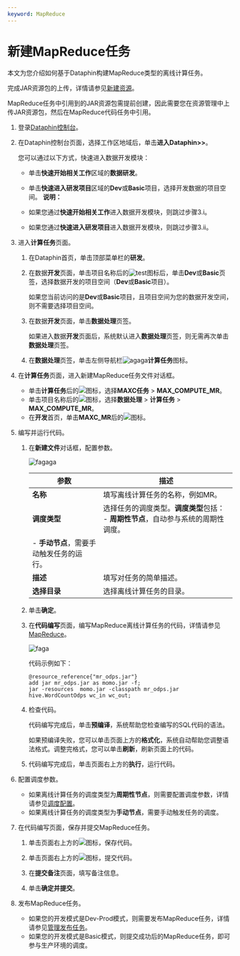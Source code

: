```yaml
---
keyword: MapReduce
---
```


# 新建MapReduce任务

本文为您介绍如何基于Dataphin构建MapReduce类型的离线计算任务。

完成JAR资源包的上传，详情请参见[新建资源](/cn.zh-CN/数据开发/数据处理/新建资源.md)。

MapReduce任务中引用到的JAR资源包需提前创建，因此需要您在资源管理中上传JAR资源包，然后在MapReduce代码任务中引用。

1.  登录[Dataphin控制台](https://dataphin.console.aliyun.com/workingArea)。

2.  在Dataphin控制台页面，选择工作区地域后，单击**进入Dataphin\>\>**。

    您可以通过以下方式，快速进入数据开发模块：

    -   单击**快速开始相关工作**区域的**数据研发**。
    -   单击**快速进入研发项目**区域的**Dev**或**Basic**项目，选择开发数据的项目空间。
    **说明：**

    -   如果您通过**快速开始相关工作**进入数据开发模块，则跳过步骤3.i。
    -   如果您通过**快速进入研发项目**进入数据开发模块，则跳过步骤3.ii。
3.  进入**计算任务**页面。

    1.  在Dataphin首页，单击顶部菜单栏的**研发**。

    2.  在数据**开发**页面，单击项目名称后的![test](https://static-aliyun-doc.oss-accelerate.aliyuncs.com/assets/img/zh-CN/3497549951/p110384.png)图标后，单击**Dev**或**Basic**页签，选择数据开发的项目空间（**Dev**或**Basic**项目）。

        如果您当前访问的是**Dev**或**Basic**项目，且项目空间为您的数据开发空间，则不需要选择项目空间。

    3.  在数据**开发**页面，单击**数据处理**页签。

        如果进入数据**开发**页面后，系统默认进入**数据处理**页签，则无需再次单击**数据处理**页签。

    4.  在**数据处理**页签，单击左侧导航栏![agaga](https://static-aliyun-doc.oss-accelerate.aliyuncs.com/assets/img/zh-CN/8980863061/p176215.png)**计算任务**图标。

4.  在**计算任务**页面，进入新建MapReduce任务文件对话框。

    -   单击**计算任务**后的![](https://static-aliyun-doc.oss-accelerate.aliyuncs.com/assets/img/zh-CN/8397549951/p72394.png)图标，选择**MAXC任务** \> **MAX\_COMPUTE\_MR**。
    -   单击项目名称后的![](https://static-aliyun-doc.oss-accelerate.aliyuncs.com/assets/img/zh-CN/8397549951/p72706.png)图标，选择**数据处理** \> **计算任务** \> **MAX\_COMPUTE\_MR**。
    -   在**开发**首页，单击**MAXC\_MR**后的![](https://static-aliyun-doc.oss-accelerate.aliyuncs.com/assets/img/zh-CN/8397549951/p72708.png)图标。
5.  编写并运行代码。

    1.  在**新建文件**对话框，配置参数。

        ![fagaga](https://static-aliyun-doc.oss-accelerate.aliyuncs.com/assets/img/zh-CN/0097549951/p88553.png)

        |参数|描述|
        |--|--|
        |**名称**|填写离线计算任务的名称，例如MR。|
        |**调度类型**|选择任务的调度类型。**调度类型**包括：         -   **周期性节点**，自动参与系统的周期性调度。
        -   **手动节点**，需要手动触发任务的运行。 |
        |**描述**|填写对任务的简单描述。|
        |**选择目录**|选择离线计算任务的目录。|

    2.  单击**确定**。

    3.  在**代码编写**页面，编写MapReduce离线计算任务的代码，详情请参见[MapReduce](/cn.zh-CN/开发/MapReduce/概述/MapReduce.md)。

        ![faga](https://static-aliyun-doc.oss-accelerate.aliyuncs.com/assets/img/zh-CN/0097549951/p88555.png)

        代码示例如下：

        ```
        @resource_reference{"mr_odps.jar"}
        add jar mr_odps.jar as momo.jar -f;
        jar -resources  momo.jar -classpath mr_odps.jar hive.WordCountOdps wc_in wc_out;
        ```

    4.  检查代码。

        代码编写完成后，单击**预编译**，系统帮助您检查编写的SQL代码的语法。

        如果预编译失败，您可以单击页面上方的**格式化**，系统自动帮助您调整语法格式。调整完格式，您可以单击**刷新**，刷新页面上的代码。

    5.  代码编写完成后，单击页面右上方的**执行**，运行代码。

6.  配置调度参数。

    -   如果离线计算任务的调度类型为**周期性节点**，则需要配置调度参数，详情请参见[调度配置](/cn.zh-CN/数据开发/数据处理/调度配置.md)。
    -   如果离线计算任务的调度类型为**手动节点**，需要手动触发任务的调度。
7.  在代码编写页面，保存并提交MapReduce任务。

    1.  单击页面右上方的![](https://static-aliyun-doc.oss-accelerate.aliyuncs.com/assets/img/zh-CN/1197549951/p72337.png)图标，保存代码。

    2.  单击页面右上方的![](https://static-aliyun-doc.oss-accelerate.aliyuncs.com/assets/img/zh-CN/1197549951/p73470.png)图标，提交代码。

    3.  在**提交备注**页面，填写备注信息。

    4.  单击**确定并提交**。

8.  发布MapReduce任务。

    -   如果您的开发模式是Dev-Prod模式，则需要发布MapReduce任务，详情请参见[管理发布任务](/cn.zh-CN/任务发布/管理发布任务.md)。
    -   如果您的开发模式是Basic模式，则提交成功后的MapReduce任务，即可参与生产环境的调度。

